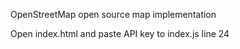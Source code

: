 OpenStreetMap open source map implementation 

Open index.html and paste API key to index.js line 24